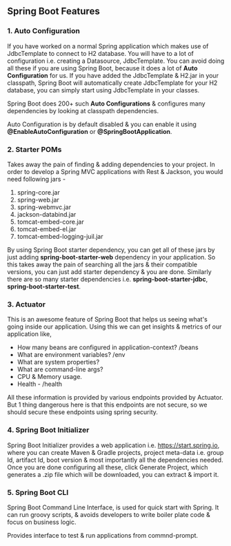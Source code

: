 ## Spring Boot Features

### 1. Auto Configuration
If you have worked on a normal Spring application which makes use of JdbcTemplate to connect to H2 database. You will have to a lot of
configuration i.e. creating a Datasource, JdbcTemplate. You can avoid doing all these if you are using Spring Boot, because it does a lot 
of **Auto Configuration** for us. If you have added the JdbcTemplate & H2.jar in your classpath, Spring Boot will automatically create 
JdbcTemplate for your H2 database, you can simply start using JdbcTemplate in your classes.

Spring Boot does 200+ such **Auto Configurations** & configures many dependencies by looking at classpath dependencies.

Auto Configuration is by default disabled & you can enable it using **@EnableAutoConfiguration** or **@SpringBootApplication**.

### 2. Starter POMs
Takes away the pain of finding & adding dependencies to your project. In order to develop a Spring MVC applications with Rest & Jackson, you would need following jars -
1. spring-core.jar
2. spring-web.jar
3. spring-webmvc.jar
4. jackson-databind.jar
5. tomcat-embed-core.jar
6. tomcat-embed-el.jar
7. tomcat-embed-logging-juil.jar

By using Spring Boot starter dependency, you can get all of these jars by just adding **spring-boot-starter-web** dependency in your application. So this takes away the pain of searching all the jars & their compatible versions, you can just add starter dependency & you are done. Similarly there are so many starter dependencies i.e. **spring-boot-starter-jdbc**, **spring-boot-starter-test**.

### 3. Actuator
This is an awesome feature of Spring Boot that helps us seeing what's going inside our application. Using this we can get insights & metrics of our application like, 

* How many beans are configured in application-context? /beans
* What are environment variables? /env
* What are system properties?
* What are command-line args?
* CPU & Memory usage.
* Health - /health

All these information is provided by various endpoints provided by Actuator. But 1 thing dangerous here is that this endpoints are not secure, so we should secure these endpoints using spring security.

### 4. Spring Boot Initializer
Spring Boot Initializer provides a web application i.e. https://start.spring.io, where you can create Maven & Gradle projects, project meta-data i.e. group Id, artifact Id, boot version & most importantly all the dependencies needed. Once you are done configuring all these, click Generate Project, which generates a .zip file which will be downloaded, you can extract & import it.

### 5. Spring Boot CLI
Spring Boot Command Line Interface, is used for quick start with Spring. It can run groovy scripts, & avoids developers to write boiler plate code & focus on business logic.

Provides interface to test & run applications from commnd-prompt. 
